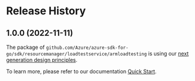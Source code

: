 # Release History

## 1.0.0 (2022-11-11)

The package of `github.com/Azure/azure-sdk-for-go/sdk/resourcemanager/loadtestservice/armloadtesting` is using our [next generation design principles](https://azure.github.io/azure-sdk/general_introduction.html).

To learn more, please refer to our documentation [Quick Start](https://aka.ms/azsdk/go/mgmt).